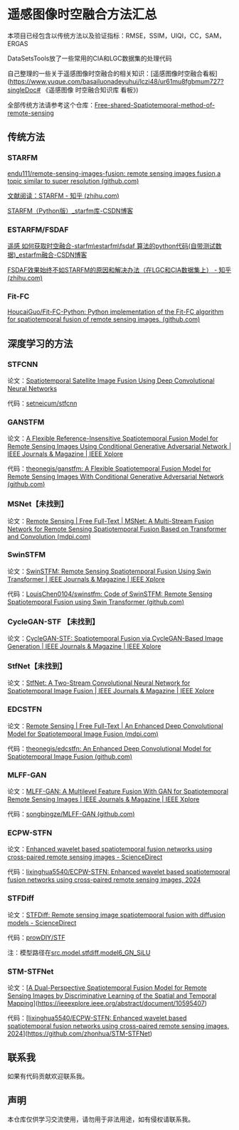# 遥感图像时空融合方法汇总

本项目已经包含以传统方法以及验证指标：RMSE，SSIM，UIQI，CC，SAM，ERGAS

DataSetsTools放了一些常用的CIA和LGC数据集的处理代码

自己整理的一些关于遥感图像时空融合的相关知识：[遥感图像时空融合看板](https://www.yuque.com/basailuonadeyuhui/lczi48/ur61mu8fgbmum727?singleDoc# 《遥感图像 时空融合知识库 看板》)

全部传统方法请参考这个仓库：[Free-shared-Spatiotemporal-method-of-remote-sensing](https://github.com/max19951001/Free-shared-Spatiotemporal-method-of-remote-sensing-)

## 传统方法

### STARFM

[endu111/remote-sensing-images-fusion: remote sensing images fusion,a topic similar to super resolution (github.com)](https://github.com/endu111/remote-sensing-images-fusion/tree/master)

[文献阅读：STARFM - 知乎 (zhihu.com)](https://zhuanlan.zhihu.com/p/412081033)

[STARFM（Python版）_starfm库-CSDN博客](https://blog.csdn.net/qq_43873392/article/details/127990068)

### ESTARFM/FSDAF

[遥感 如何获取时空融合-starfm\estarfm\fsdaf 算法的python代码(自带测试数据)_estarfm融合-CSDN博客](https://blog.csdn.net/Nieqqwe/article/details/124341403)

[FSDAF效果始终不如STARFM的原因和解决办法（在LGC和CIA数据集上） - 知乎 (zhihu.com)](https://zhuanlan.zhihu.com/p/436387889)

### Fit-FC

[HoucaiGuo/Fit-FC-Python: Python implementation of the Fit-FC algorithm for spatiotemporal fusion of remote sensing images. (github.com)](https://github.com/HoucaiGuo/Fit-FC-Python)

## 深度学习的方法

### STFCNN

论文：[Spatiotemporal Satellite Image Fusion Using Deep Convolutional Neural Networks](https://ieeexplore.ieee.org/abstract/document/8291042)

代码：[setneicum/stfcnn](https://github.com/setneicum/stfcnn)

### GANSTFM

论文：[A Flexible Reference-Insensitive Spatiotemporal Fusion Model for Remote Sensing Images Using Conditional Generative Adversarial Network | IEEE Journals & Magazine | IEEE Xplore](https://ieeexplore.ieee.org/abstract/document/9336033)

代码：[theonegis/ganstfm: A Flexible Spatiotemporal Fusion Model for Remote Sensing Images With Conditional Generative Adversarial Network (github.com)](https://github.com/theonegis/ganstfm)

### MSNet【未找到】

论文：[Remote Sensing | Free Full-Text | MSNet: A Multi-Stream Fusion Network for Remote Sensing Spatiotemporal Fusion Based on Transformer and Convolution (mdpi.com)](https://www.mdpi.com/2072-4292/13/18/3724)

### SwinSTFM

论文：[SwinSTFM: Remote Sensing Spatiotemporal Fusion Using Swin Transformer | IEEE Journals & Magazine | IEEE Xplore](https://ieeexplore.ieee.org/abstract/document/9795183)

代码：[LouisChen0104/swinstfm: Code of SwinSTFM: Remote Sensing Spatiotemporal Fusion using Swin Transformer (github.com)](https://github.com/LouisChen0104/swinstfm)

### CycleGAN-STF 【未找到】

论文：[CycleGAN-STF: Spatiotemporal Fusion via CycleGAN-Based Image Generation | IEEE Journals & Magazine | IEEE Xplore](https://ieeexplore.ieee.org/abstract/document/9206067)

### StfNet【未找到】

论文：[StfNet: A Two-Stream Convolutional Neural Network for Spatiotemporal Image Fusion | IEEE Journals & Magazine | IEEE Xplore](https://ieeexplore.ieee.org/abstract/document/8693668)

### EDCSTFN

论文：[Remote Sensing | Free Full-Text | An Enhanced Deep Convolutional Model for Spatiotemporal Image Fusion (mdpi.com)](https://www.mdpi.com/2072-4292/11/24/2898?ref=https://githubhelp.com)

代码：[theonegis/edcstfn: An Enhanced Deep Convolutional Model for Spatiotemporal Image Fusion (github.com)](https://github.com/theonegis/edcstfn)

### MLFF-GAN

论文：[MLFF-GAN: A Multilevel Feature Fusion With GAN for Spatiotemporal Remote Sensing Images | IEEE Journals & Magazine | IEEE Xplore](https://ieeexplore.ieee.org/abstract/document/9781347/)

代码：[songbingze/MLFF-GAN (github.com)](https://github.com/songbingze/MLFF-GAN)

### ECPW-STFN

论文：[Enhanced wavelet based spatiotemporal fusion networks using cross-paired remote sensing images - ScienceDirect](https://www.sciencedirect.com/science/article/pii/S092427162400176X)

代码：[lixinghua5540/ECPW-STFN: Enhanced wavelet based spatiotemporal fusion networks using cross-paired remote sensing images, 2024](https://github.com/lixinghua5540/ECPW-STFN)

### STFDiff

论文：[STFDiff: Remote sensing image spatiotemporal fusion with diffusion models - ScienceDirect](https://www.sciencedirect.com/science/article/pii/S1566253524002835)

代码：[prowDIY/STF](https://github.com/prowDIY/STF)

注：模型路径在<u>src.model.stfdiff.model6_GN_SiLU</u>

### STM-STFNet

论文：[[A Dual-Perspective Spatiotemporal Fusion Model for Remote Sensing Images by Discriminative Learning of the Spatial and Temporal Mapping](https://www.sciencedirect.com/science/article/pii/S092427162400176X)](https://ieeexplore.ieee.org/abstract/document/10595407)

代码：[[lixinghua5540/ECPW-STFN: Enhanced wavelet based spatiotemporal fusion networks using cross-paired remote sensing images, 2024](https://github.com/lixinghua5540/ECPW-STFN)](https://github.com/zhonhua/STM-STFNet)


## 联系我

如果有代码贡献欢迎联系我。

## 声明

本仓库仅供学习交流使用，请勿用于非法用途，如有侵权请联系我。

